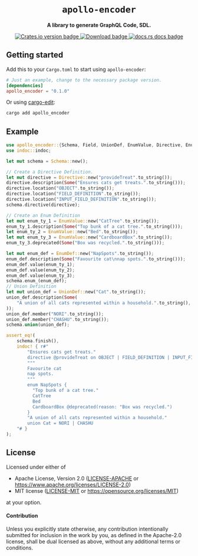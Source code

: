 <div align="center">
  <h1><code>apollo-encoder</code></h1>

  <p>
    <strong>A library to generate GraphQL Code, SDL.</strong>
  </p>
  <p>
    <a href="https://crates.io/crates/apollo-encoder">
        <img src="https://img.shields.io/crates/v/apollo-encoder.svg?style=flat-square" alt="Crates.io version badge" />
    </a>
    <a href="https://crates.io/crates/apollo-encoder">
        <img src="https://img.shields.io/crates/d/apollo-encoder.svg?style=flat-square" alt="Download badge" />
    </a>
    <a href="https://docs.rs/apollo-encoder/">
        <img src="https://img.shields.io/static/v1?label=docs&message=apollo-encoder&color=blue&style=flat-square" alt="docs.rs docs badge" />
    </a>
  </p>
</div>

## Getting started
Add this to your `Cargo.toml` to start using `apollo-encoder`:
```toml
# Just an example, change to the necessary package version.
[dependencies]
apollo_encoder = "0.1.0"
```

Or using [cargo-edit]:
```bash
cargo add apollo_encoder
```

## Example
```rust
use apollo_encoder::{Schema, Field, UnionDef, EnumValue, Directive, EnumDef, Type_};
use indoc::indoc;

let mut schema = Schema::new();

// Create a Directive Definition.
let mut directive = Directive::new("provideTreat".to_string());
directive.description(Some("Ensures cats get treats.".to_string()));
directive.location("OBJECT".to_string());
directive.location("FIELD_DEFINITION".to_string());
directive.location("INPUT_FIELD_DEFINITION".to_string());
schema.directive(directive);

// Create an Enum Definition
let mut enum_ty_1 = EnumValue::new("CatTree".to_string());
enum_ty_1.description(Some("Top bunk of a cat tree.".to_string()));
let enum_ty_2 = EnumValue::new("Bed".to_string());
let mut enum_ty_3 = EnumValue::new("CardboardBox".to_string());
enum_ty_3.deprecated(Some("Box was recycled.".to_string()));

let mut enum_def = EnumDef::new("NapSpots".to_string());
enum_def.description(Some("Favourite cat\nnap spots.".to_string()));
enum_def.value(enum_ty_1);
enum_def.value(enum_ty_2);
enum_def.value(enum_ty_3);
schema.enum_(enum_def);
// Union Definition
let mut union_def = UnionDef::new("Cat".to_string());
union_def.description(Some(
    "A union of all cats represented within a household.".to_string(),
));
union_def.member("NORI".to_string());
union_def.member("CHASHU".to_string());
schema.union(union_def);

assert_eq!(
    schema.finish(),
    indoc! { r#"
        "Ensures cats get treats."
        directive @provideTreat on OBJECT | FIELD_DEFINITION | INPUT_FIELD_DEFINITION
        """
        Favourite cat
        nap spots.
        """
        enum NapSpots {
          "Top bunk of a cat tree."
          CatTree
          Bed
          CardboardBox @deprecated(reason: "Box was recycled.")
        }
        "A union of all cats represented within a household."
        union Cat = NORI | CHASHU
    "# }
);
```
## License
Licensed under either of

- Apache License, Version 2.0 ([LICENSE-APACHE](LICENSE-APACHE) or https://www.apache.org/licenses/LICENSE-2.0)
- MIT license ([LICENSE-MIT](LICENSE-MIT) or https://opensource.org/licenses/MIT)

at your option.

#### Contribution
Unless you explicitly state otherwise, any contribution intentionally submitted
for inclusion in the work by you, as defined in the Apache-2.0 license, shall be
dual licensed as above, without any additional terms or conditions.

[cargo-edit]: https://github.com/killercup/cargo-edit